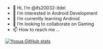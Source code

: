 - 👋 Hi, I’m @ifs20032-itdel
- 👀 I’m interested in Android Development
- 🌱 I’m currently learning Android
- 💞️ I’m looking to collaborate on Gaming
- 📫 How to reach me ...

<!---
ifs20032-itdel/ifs20032-itdel is a ✨ special ✨ repository because its `README.md` (this file) appears on your GitHub profile.
You can click the Preview link to take a look at your changes.
--->

[![Yosua GitHub stats](https://github-readme-stats.vercel.app/api?username=ifs20032-itdel)](https://github.com/ifs20032-itdel/ifs20032-itdel)
